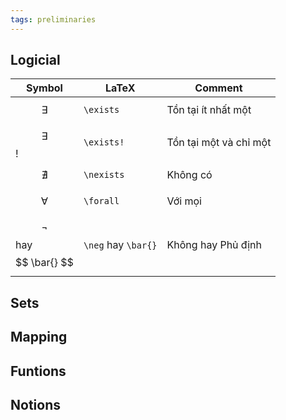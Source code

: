 ```yaml
---
tags: preliminaries
---
```


## Logicial

Symbol | LaTeX | Comment
--- | --- | ---
$$ \exists $$ | `\exists` | Tồn tại ít nhất một
$$ \exists $$! | `\exists!` | Tồn tại một và chỉ một
$$ \nexists $$ | `\nexists` | Không có
$$ \forall $$ | `\forall` | Với mọi
$$ \neg $$ hay $$ \bar{} $$ | `\neg` hay `\bar{}` | Không hay Phủ định


## Sets

## Mapping

## Funtions

## Notions

